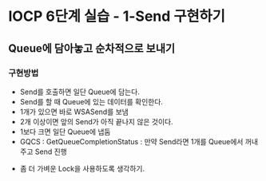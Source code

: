 # IOCP 6단계 실습 - 1-Send 구현하기
## Queue에 담아놓고 순차적으로 보내기
### 구현방법
 * Send를 호출하면 일단 Queue에 담는다.
 * Send를 할 때 Queue에 있는 데이터를 확인한다.
 * 1개가 있으면 바로 WSASend를 보냄
 * 2개 이상이면 앞의 Send가 아직 끝나지 않은 것이다.
 * 1보다 크면 일단 Queue에 냅둠
 * GQCS : GetQueueCompletionStatus : 만약 Send라면 1개를 Queue에서 꺼내주고 Send 진행

 - 좀 더 가벼운 Lock을 사용하도록 생각하기.